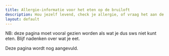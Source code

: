 ```yaml
---
title: Allergie-informatie voor het eten op de bruiloft
description: Hou jezelf levend, check je allergie, of vraag het aan de koks.
layout: default
---
```


NB: deze pagina moet vooral gezien worden als wat je dus sws niet kunt eten. Blijf nadenken over wat je eet.

Deze pagina wordt nog aangevuld.

